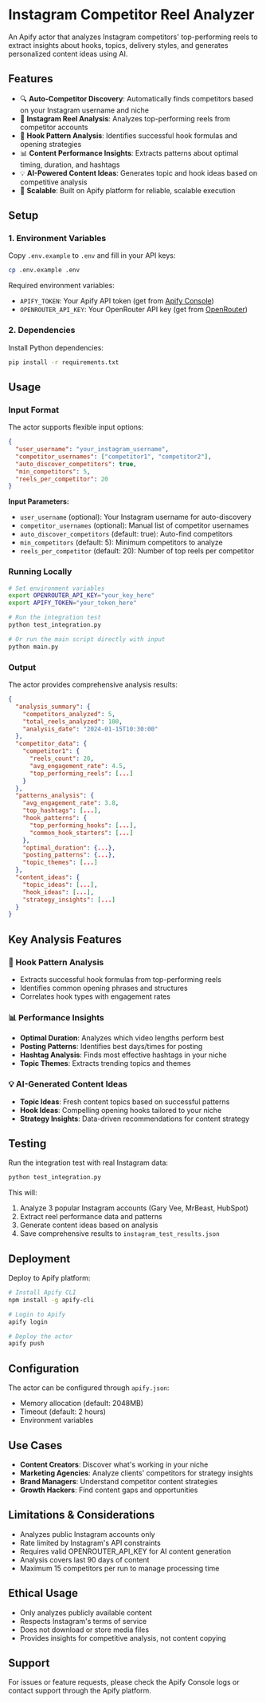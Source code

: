 # Instagram Competitor Reel Analyzer

An Apify actor that analyzes Instagram competitors' top-performing reels to extract insights about hooks, topics, delivery styles, and generates personalized content ideas using AI.

## Features

- 🔍 **Auto-Competitor Discovery**: Automatically finds competitors based on your Instagram username and niche
- 📱 **Instagram Reel Analysis**: Analyzes top-performing reels from competitor accounts
- 🎯 **Hook Pattern Analysis**: Identifies successful hook formulas and opening strategies
- 📊 **Content Performance Insights**: Extracts patterns about optimal timing, duration, and hashtags
- 💡 **AI-Powered Content Ideas**: Generates topic and hook ideas based on competitive analysis
- 🚀 **Scalable**: Built on Apify platform for reliable, scalable execution

## Setup

### 1. Environment Variables

Copy `.env.example` to `.env` and fill in your API keys:

```bash
cp .env.example .env
```

Required environment variables:
- `APIFY_TOKEN`: Your Apify API token (get from [Apify Console](https://console.apify.com/account/integrations))
- `OPENROUTER_API_KEY`: Your OpenRouter API key (get from [OpenRouter](https://openrouter.ai/keys))

### 2. Dependencies

Install Python dependencies:

```bash
pip install -r requirements.txt
```

## Usage

### Input Format

The actor supports flexible input options:

```json
{
  "user_username": "your_instagram_username",
  "competitor_usernames": ["competitor1", "competitor2"],
  "auto_discover_competitors": true,
  "min_competitors": 5,
  "reels_per_competitor": 20
}
```

**Input Parameters:**
- `user_username` (optional): Your Instagram username for auto-discovery
- `competitor_usernames` (optional): Manual list of competitor usernames  
- `auto_discover_competitors` (default: true): Auto-find competitors
- `min_competitors` (default: 5): Minimum competitors to analyze
- `reels_per_competitor` (default: 20): Number of top reels per competitor

### Running Locally

```bash
# Set environment variables
export OPENROUTER_API_KEY="your_key_here"
export APIFY_TOKEN="your_token_here"

# Run the integration test
python test_integration.py

# Or run the main script directly with input
python main.py
```

### Output

The actor provides comprehensive analysis results:

```json
{
  "analysis_summary": {
    "competitors_analyzed": 5,
    "total_reels_analyzed": 100,
    "analysis_date": "2024-01-15T10:30:00"
  },
  "competitor_data": {
    "competitor1": {
      "reels_count": 20,
      "avg_engagement_rate": 4.5,
      "top_performing_reels": [...]
    }
  },
  "patterns_analysis": {
    "avg_engagement_rate": 3.8,
    "top_hashtags": [...],
    "hook_patterns": {
      "top_performing_hooks": [...],
      "common_hook_starters": [...]
    },
    "optimal_duration": {...},
    "posting_patterns": {...},
    "topic_themes": [...]
  },
  "content_ideas": {
    "topic_ideas": [...],
    "hook_ideas": [...],
    "strategy_insights": [...]
  }
}
```

## Key Analysis Features

### 🎯 Hook Pattern Analysis
- Extracts successful hook formulas from top-performing reels
- Identifies common opening phrases and structures
- Correlates hook types with engagement rates

### 📊 Performance Insights
- **Optimal Duration**: Analyzes which video lengths perform best
- **Posting Patterns**: Identifies best days/times for posting
- **Hashtag Analysis**: Finds most effective hashtags in your niche
- **Topic Themes**: Extracts trending topics and themes

### 💡 AI-Generated Content Ideas
- **Topic Ideas**: Fresh content topics based on successful patterns
- **Hook Ideas**: Compelling opening hooks tailored to your niche
- **Strategy Insights**: Data-driven recommendations for content strategy

## Testing

Run the integration test with real Instagram data:

```bash
python test_integration.py
```

This will:
1. Analyze 3 popular Instagram accounts (Gary Vee, MrBeast, HubSpot)
2. Extract reel performance data and patterns
3. Generate content ideas based on analysis
4. Save comprehensive results to `instagram_test_results.json`

## Deployment

Deploy to Apify platform:

```bash
# Install Apify CLI
npm install -g apify-cli

# Login to Apify
apify login

# Deploy the actor
apify push
```

## Configuration

The actor can be configured through `apify.json`:
- Memory allocation (default: 2048MB)
- Timeout (default: 2 hours)
- Environment variables

## Use Cases

- **Content Creators**: Discover what's working in your niche
- **Marketing Agencies**: Analyze clients' competitors for strategy insights
- **Brand Managers**: Understand competitor content strategies
- **Growth Hackers**: Find content gaps and opportunities

## Limitations & Considerations

- Analyzes public Instagram accounts only
- Rate limited by Instagram's API constraints
- Requires valid OPENROUTER_API_KEY for AI content generation
- Analysis covers last 90 days of content
- Maximum 15 competitors per run to manage processing time

## Ethical Usage

- Only analyzes publicly available content
- Respects Instagram's terms of service
- Does not download or store media files
- Provides insights for competitive analysis, not content copying

## Support

For issues or feature requests, please check the Apify Console logs or contact support through the Apify platform.